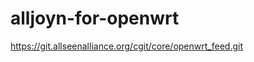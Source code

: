 alljoyn-for-openwrt
===================

https://git.allseenalliance.org/cgit/core/openwrt_feed.git
